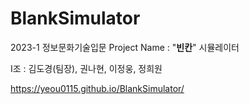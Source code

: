 # BlankSimulator

2023-1 정보문화기술입문 Project Name : "__빈칸__" 시뮬레이터

I조 : 김도경(팀장), 권나현, 이정웅, 정희원

https://yeou0115.github.io/BlankSimulator/
